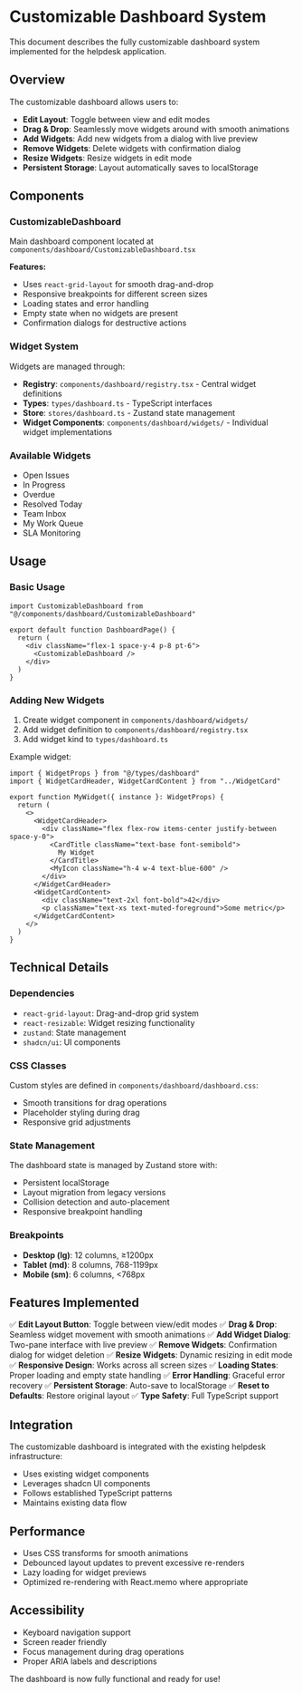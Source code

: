 # Customizable Dashboard System

This document describes the fully customizable dashboard system implemented for the helpdesk application.

## Overview

The customizable dashboard allows users to:
- **Edit Layout**: Toggle between view and edit modes
- **Drag & Drop**: Seamlessly move widgets around with smooth animations
- **Add Widgets**: Add new widgets from a dialog with live preview
- **Remove Widgets**: Delete widgets with confirmation dialog
- **Resize Widgets**: Resize widgets in edit mode
- **Persistent Storage**: Layout automatically saves to localStorage

## Components

### CustomizableDashboard
Main dashboard component located at `components/dashboard/CustomizableDashboard.tsx`

**Features:**
- Uses `react-grid-layout` for smooth drag-and-drop
- Responsive breakpoints for different screen sizes
- Loading states and error handling
- Empty state when no widgets are present
- Confirmation dialogs for destructive actions

### Widget System
Widgets are managed through:
- **Registry**: `components/dashboard/registry.tsx` - Central widget definitions
- **Types**: `types/dashboard.ts` - TypeScript interfaces
- **Store**: `stores/dashboard.ts` - Zustand state management
- **Widget Components**: `components/dashboard/widgets/` - Individual widget implementations

### Available Widgets
- Open Issues
- In Progress
- Overdue
- Resolved Today
- Team Inbox
- My Work Queue
- SLA Monitoring

## Usage

### Basic Usage
```tsx
import CustomizableDashboard from "@/components/dashboard/CustomizableDashboard"

export default function DashboardPage() {
  return (
    <div className="flex-1 space-y-4 p-8 pt-6">
      <CustomizableDashboard />
    </div>
  )
}
```

### Adding New Widgets
1. Create widget component in `components/dashboard/widgets/`
2. Add widget definition to `components/dashboard/registry.tsx`
3. Add widget kind to `types/dashboard.ts`

Example widget:
```tsx
import { WidgetProps } from "@/types/dashboard"
import { WidgetCardHeader, WidgetCardContent } from "../WidgetCard"

export function MyWidget({ instance }: WidgetProps) {
  return (
    <>
      <WidgetCardHeader>
        <div className="flex flex-row items-center justify-between space-y-0">
          <CardTitle className="text-base font-semibold">
            My Widget
          </CardTitle>
          <MyIcon className="h-4 w-4 text-blue-600" />
        </div>
      </WidgetCardHeader>
      <WidgetCardContent>
        <div className="text-2xl font-bold">42</div>
        <p className="text-xs text-muted-foreground">Some metric</p>
      </WidgetCardContent>
    </>
  )
}
```

## Technical Details

### Dependencies
- `react-grid-layout`: Drag-and-drop grid system
- `react-resizable`: Widget resizing functionality
- `zustand`: State management
- `shadcn/ui`: UI components

### CSS Classes
Custom styles are defined in `components/dashboard/dashboard.css`:
- Smooth transitions for drag operations
- Placeholder styling during drag
- Responsive grid adjustments

### State Management
The dashboard state is managed by Zustand store with:
- Persistent localStorage
- Layout migration from legacy versions
- Collision detection and auto-placement
- Responsive breakpoint handling

### Breakpoints
- **Desktop (lg)**: 12 columns, ≥1200px
- **Tablet (md)**: 8 columns, 768-1199px  
- **Mobile (sm)**: 6 columns, <768px

## Features Implemented

✅ **Edit Layout Button**: Toggle between view/edit modes
✅ **Drag & Drop**: Seamless widget movement with smooth animations
✅ **Add Widget Dialog**: Two-pane interface with live preview
✅ **Remove Widgets**: Confirmation dialog for widget deletion
✅ **Resize Widgets**: Dynamic resizing in edit mode
✅ **Responsive Design**: Works across all screen sizes
✅ **Loading States**: Proper loading and empty state handling
✅ **Error Handling**: Graceful error recovery
✅ **Persistent Storage**: Auto-save to localStorage
✅ **Reset to Defaults**: Restore original layout
✅ **Type Safety**: Full TypeScript support

## Integration

The customizable dashboard is integrated with the existing helpdesk infrastructure:
- Uses existing widget components
- Leverages shadcn UI components
- Follows established TypeScript patterns
- Maintains existing data flow

## Performance

- Uses CSS transforms for smooth animations
- Debounced layout updates to prevent excessive re-renders
- Lazy loading for widget previews
- Optimized re-rendering with React.memo where appropriate

## Accessibility

- Keyboard navigation support
- Screen reader friendly
- Focus management during drag operations
- Proper ARIA labels and descriptions

The dashboard is now fully functional and ready for use!
